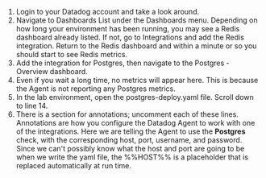1. Login to your Datadog account and take a look around.
1. Navigate to Dashboards List under the Dashboards menu. Depending on how long your environment has been running, you may see a Redis dashboard already listed. If not, go to Integrations and add the Redis integration. Return to the Redis dashboard and within a minute or so you should start to see Redis metrics.
1. Add the integration for Postgres, then navigate to the Postgres - Overview dashboard.
1. Even if you wait a long time, no metrics will appear here. This is because the Agent is not reporting any Postgres metrics.
1. In the lab environment, open the postgres-deploy.yaml file. Scroll down to line 14.
1. There is a section for annotations; uncomment each of these lines.
Annotations are how you configure the Datadog Agent to work with one of the integrations. Here we are telling the Agent to use the **Postgres** check, with the corresponding host, port, username, and password. 
Since we can't possibly know what the host and port are going to be when we write the yaml file, the %%HOST%% is a placeholder that is replaced automatically at run time.